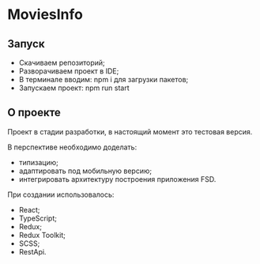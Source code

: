 # MoviesInfo
## Запуск
- Скачиваем репозиторий;
- Разворачиваем проект в IDE;
- В терминале вводим: npm i для загрузки пакетов;
- Запускаем проект: npm run start

## О проекте
Проект в стадии разработки, в настоящий момент это тестовая версия.

В перспективе необходимо доделать: 
- типизацию;
- адаптировать под мобильную версию;
- интегрировать архитектуру построения приложения FSD.

При создании использовалось:
- React;
- TypeScript;
- Redux;
- Redux Toolkit;
- SCSS;
- RestApi.